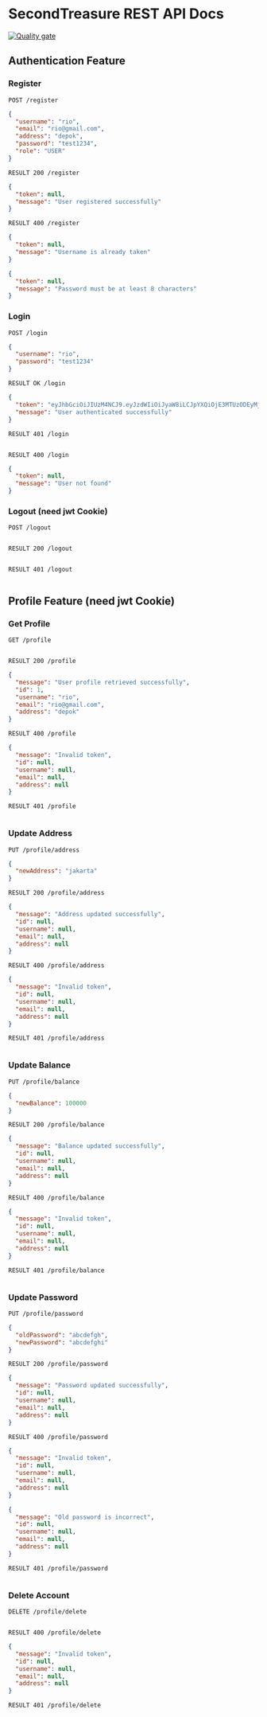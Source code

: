# SecondTreasure REST API Docs
[![Quality gate](https://sonarcloud.io/api/project_badges/quality_gate?project=ADPRO-C2_user-service)](https://sonarcloud.io/summary/new_code?id=ADPRO-C2_user-service)
## Authentication Feature
### Register

`POST /register`
```json
{
  "username": "rio",
  "email": "rio@gmail.com",
  "address": "depok",
  "password": "test1234",
  "role": "USER"
}
```
`RESULT 200 /register`
```json
{
  "token": null,
  "message": "User registered successfully"
}
```
`RESULT 400 /register`
```json
{
  "token": null,
  "message": "Username is already taken"
}
```
```json
{
  "token": null,
  "message": "Password must be at least 8 characters"
}
```
### Login
`POST /login`
```json
{
  "username": "rio",
  "password": "test1234"
}
```

`RESULT OK /login`
```json
{
  "token": "eyJhbGciOiJIUzM4NCJ9.eyJzdWIiOiJyaW8iLCJpYXQiOjE3MTUzODEyMjYsImV4cCI6MTcxNTQ2NzYyNn0.R1bnphzu1r3RAIek2MTrkz-4-tNu6r_JXbKgDiT8-sRWT9ygVAf1HRNI4Os-3_5_",
  "message": "User authenticated successfully"
}
```
`RESULT 401 /login`
```json
```
`RESULT 400 /login`
```json
{
  "token": null,
  "message": "User not found"
}
```

### Logout (need jwt Cookie)

`POST /logout`
```json
```
`RESULT 200 /logout`
```json
```
`RESULT 401 /logout`
```json
```
## Profile Feature (need jwt Cookie)
### Get Profile

`GET /profile`
```json
```
`RESULT 200 /profile`
```json
{
  "message": "User profile retrieved successfully",
  "id": 1,
  "username": "rio",
  "email": "rio@gmail.com",
  "address": "depok"
}
```
`RESULT 400 /profile`
```json
{
  "message": "Invalid token",
  "id": null,
  "username": null,
  "email": null,
  "address": null
}
```
`RESULT 401 /profile`
```json
```
### Update Address
`PUT /profile/address`
```json
{
  "newAddress": "jakarta"
}
```
`RESULT 200 /profile/address`
```json
{
  "message": "Address updated successfully",
  "id": null,
  "username": null,
  "email": null,
  "address": null
}
```
`RESULT 400 /profile/address`
```json
{
  "message": "Invalid token",
  "id": null,
  "username": null,
  "email": null,
  "address": null
}
```
`RESULT 401 /profile/address`
```json
```
### Update Balance
`PUT /profile/balance`
```json
{
  "newBalance": 100000
}
```
`RESULT 200 /profile/balance`
```json
{
  "message": "Balance updated successfully",
  "id": null,
  "username": null,
  "email": null,
  "address": null
}
```
`RESULT 400 /profile/balance`
```json
{
  "message": "Invalid token",
  "id": null,
  "username": null,
  "email": null,
  "address": null
}
```
`RESULT 401 /profile/balance`
```json
```
### Update Password
`PUT /profile/password`
```json
{
  "oldPassword": "abcdefgh",
  "newPassword": "abcdefghi"
}
```
`RESULT 200 /profile/password`
```json
{
  "message": "Password updated successfully",
  "id": null,
  "username": null,
  "email": null,
  "address": null
}
```
`RESULT 400 /profile/password`
```json
{
  "message": "Invalid token",
  "id": null,
  "username": null,
  "email": null,
  "address": null
}
```
```json
{
  "message": "Old password is incorrect",
  "id": null,
  "username": null,
  "email": null,
  "address": null
}
```
`RESULT 401 /profile/password`
```json
```
### Delete Account
`DELETE /profile/delete`
```json
```
`RESULT 400 /profile/delete`
```json
{
  "message": "Invalid token",
  "id": null,
  "username": null,
  "email": null,
  "address": null
}
```
`RESULT 401 /profile/delete`
```json
```